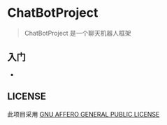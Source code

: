 # ChatBotProject 

> ChatBotProject 是一个聊天机器人框架

## 入门

- 

## LICENSE

此项目采用 [GNU AFFERO GENERAL PUBLIC LICENSE](./LICENSE)

